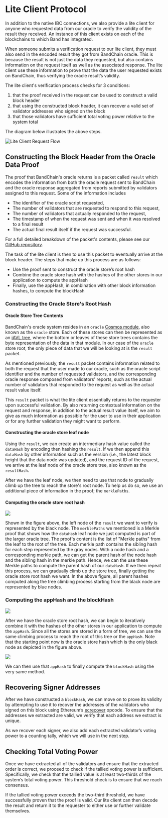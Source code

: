 <!--
order: 8
-->

# Lite Client Protocol

In addition to the native IBC connections, we also provide a lite client for anyone who requested data from our oracle to verify the validity of the result they received. An instance of this client exists on each of the blockchains to which Band has integrated.

When someone submits a verification request to our lite client, they must also send in the encoded result they got from BandChain oracle. This is because the result is not just the data they requested, but also contains information on the request itself as well as the associated response. The lite client use these information to prove that the data the user requested exists on BandChain, thus verifying the oracle result’s validity.

The lite client's verification process checks for 3 conditions:

1. that the proof received in the request can be used to construct a valid block header
2. that using the constructed block header, it can recover a valid set of validator addresses who signed on the block
3. that those validators have sufficient total voting power relative to the system total

The diagram below illustrates the above steps.

![Lite Client Request Flow](https://i.imgur.com/RQl8gY9.png)

## Constructing the Block Header from the Oracle Data Proof

The proof that BandChain's oracle returns is a packet called `result` which encodes the information from both the oracle request sent to BandChain and the oracle response aggregated from reports submitted by validators assigned to this request. Some of the information includes

- The identifier of the oracle script requested,
- The number of validators that are requested to respond to this request,
- The number of validators that actually responded to the request,
- The timestamp of when the request was sent and when it was resolved to a final result
- The actual final result itself if the request was successful.

For a full detailed breakdown of the packet's contents, please see our [GitHub repository](https://github.com/bandprotocol/chain/blob/master/x/oracle/types/result.go).

The task of the lite client is then to use this packet to eventually arrive at the block header. The steps that make up this process are as follows:

- Use the proof sent to construct the oracle store’s root hash
- Combine the oracle store hash with the hashes of the other stores in our application to compute the appHash
- Finally, use the appHash, in combination with other block information hashes, to compute the blockHash

### Constructing the Oracle Store's Root Hash

#### Oracle Store Tree Contents

BandChain's oracle system resides in an `oracle` [Cosmos module](https://github.com/cosmos/cosmos-sdk/tree/master/x), also known as the `oracle` store. Each of these stores can then be represented as an [iAVL tree](https://github.com/cosmos/iavl), where the bottom or leaves of these store trees contains the byte representation of the data in that module. In our case of the `oracle` store root, the only piece of data that we will be looking at is the `result` packet.

As mentioned previously, the `result` packet contains information related to both the request that the user made to our oracle, such as the oracle script identifier and the number of requested validators, and the corresponding oracle response composed from validators' reports, such as the actual number of validators that responded to the request as well as the actual result value itself.

This `result` packet is what the lite client essentially returns to the requester upon successful validation. By also returning contextual information on the request and response, in addition to the actual result value itself, we aim to give as much information as possible for the user to use in their application or for any further validation they might want to perform.

#### Constructing the oracle store leaf node

Using the `result`, we can create an intermediary hash value called the `dataHash` by encoding then hashing the `result`. If we then append this `dataHash` by other information such as the version (i.e., the latest block height that the data node was updated), and the request ID of the request, we arrive at the leaf node of the oracle store tree, also known as the `resultHash`.

After we have the leaf node, we then need to use that node to gradually climb up the tree to reach the store's root node. To help us do so, we use an additional piece of information in the proof; the `merklePaths`.

#### Computing the oracle store root hash

![](https://i.imgur.com/9Yi4ZPF.png)

Shown in the figure above, the left node of the `result` we want to verify is represented by the black node. The `merklePaths` we mentioned is a Merkle proof that shows how the `dataHash` leaf node we just computed is part of the larger oracle tree. The proof's content is the list of "Merkle paths" from the leaf to the root of the tree. Each merkle path contains the sibling hash for each step represented by the gray nodes. With a node hash and a corresponding merkle path, we can get the parent hash of the node hash and the sibling hash in the merkle path. Hence, we can the use these Merkle paths to compute the parent hash of our `dataHash`. If we then repeat this process, we can gradually climb up the store tree, finally getting the oracle store root hash we want. In the above figure, all parent hashes computed along the tree climbing process starting from the black node are represented by blue nodes.

### Computing the appHash and the blockHash

![](https://i.imgur.com/OlkJcvR.png)

After we have the oracle store root hash, we can begin to iteratively combine it with the hashes of the other stores in our application to compute the `appHash`. Since all the stores are stored in a form of tree, we can use the same climbing process to reach the root of this tree or the `appHash`. Note that the starting point now is the oracle store hash which is the only black node as depicted in the figure above.

![](https://i.imgur.com/bh1TZQY.png)

We can then use that `appHash` to finally compute the `blockHash` using the very same method.

## Recovering Signer Addresses

After we have constructed a `blockHash`, we can move on to prove its validity by attempting to use it to recover the addresses of the validators who signed on this block using Ethereum’s [ecrecover](https://github.com/OpenZeppelin/openzeppelin-contracts/blob/master/contracts/utils/cryptography/ECDSA.sol#L16) opcode. To ensure that the addresses we extracted are valid, we verify that each address we extract is unique.

As we recover each signer, we also add each extracted validator’s voting power to a counting tally, which we will use in the next step.

## Checking Total Voting Power

Once we have extracted all of the validators and ensure that the extracted order is correct, we proceed to check if the tallied voting power is sufficient. Specifically, we check that the tallied value is at least two-thirds of the system’s total voting power. This threshold check is to ensure that we reach consensus.

If the tallied voting power exceeds the two-third threshold, we have successfully proven that the proof is valid. Our lite client can then decode the result and return it to the requester to either use or further validate themselves.
